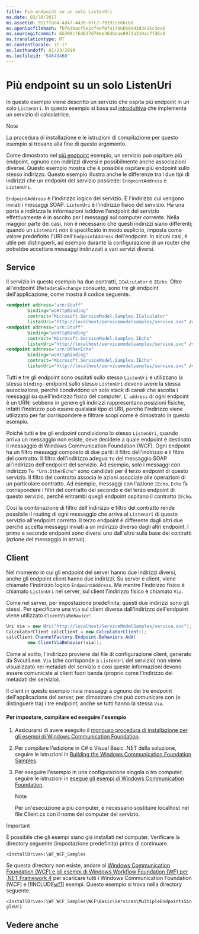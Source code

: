 ```yaml
---
title: Più endpoint su un solo ListenUri
ms.date: 03/30/2017
ms.assetid: 911ffad4-4d47-4430-b7c2-79192ce6bcbd
ms.openlocfilehash: fbf636acf5e2cf4ef0f417b6b50a93d3e25c3ea6
ms.sourcegitcommit: 6b308cf6d627d78ee36dbbae8972a310ac7fd6c8
ms.translationtype: MT
ms.contentlocale: it-IT
ms.lasthandoff: 01/23/2019
ms.locfileid: "54643468"
---
```

# <a name="multiple-endpoints-at-a-single-listenuri"></a>Più endpoint su un solo ListenUri
In questo esempio viene descritto un servizio che ospita più endpoint in un solo `ListenUri`. In questo esempio si basa sul [introduttiva](../../../../docs/framework/wcf/samples/getting-started-sample.md) che implementa un servizio di calcolatrice.  
  
> [!NOTE]
>  La procedura di installazione e le istruzioni di compilazione per questo esempio si trovano alla fine di questo argomento.  
  
 Come dimostrato nel [più endpoint](../../../../docs/framework/wcf/samples/multiple-endpoints.md) esempio, un servizio può ospitare più endpoint, ognuno con indirizzi diversi e possibilmente anche associazioni diverse. Questo esempio mostra che è possibile ospitare più endpoint sullo stesso indirizzo. Questo esempio illustra anche le differenze tra i due tipi di indirizzi che un endpoint del servizio possiede: `EndpointAddress` e `ListenUri`.  
  
 `EndpointAddress` è l'indirizzo logico del servizio. È l'indirizzo cui vengono inviati i messaggi SOAP. `ListenUri` è l'indirizzo fisico del servizio. Ha una porta e indirizza le informazioni laddove l'endpoint del servizio effettivamente è in ascolto per i messaggi sul computer corrente. Nella maggior parte dei casi, non è necessario che questi indirizzi siano differenti; quando un `ListenUri` non è specificato in modo esplicito, imposta come valore predefinito l'URI dell'`EndpointAddress` dell'endpoint. In alcuni casi, è utile per distinguerli, ad esempio durante la configurazione di un router che potrebbe accettare messaggi indirizzati a vari servizi diversi.  
  
## <a name="service"></a>Service  
 Il servizio in questo esempio ha due contratti, `ICalculator` e `IEcho`. Oltre all'endpoint `IMetadataExchange` consueto, sono tre gli endpoint dell'applicazione, come mostra il codice seguente.  
  
```xml  
<endpoint address="urn:Stuff"  
        binding="wsHttpBinding"  
        contract="Microsoft.ServiceModel.Samples.ICalculator"   
        listenUri="http://localhost/servicemodelsamples/service.svc" />  
<endpoint address="urn:Stuff"  
        binding="wsHttpBinding"  
        contract="Microsoft.ServiceModel.Samples.IEcho"   
        listenUri="http://localhost/servicemodelsamples/service.svc" />  
<endpoint address="urn:OtherEcho"  
        binding="wsHttpBinding"  
        contract="Microsoft.ServiceModel.Samples.IEcho"   
        listenUri="http://localhost/servicemodelsamples/service.svc" />  
```  
  
 Tutti e tre gli endpoint sono ospitati sullo stesso `ListenUri` e utilizzano la stessa `binding`- endpoint sullo stesso `ListenUri` devono avere la stessa associazione, perché condividono un solo stack di canali che ascolta i messaggi su quell'indirizzo fisico del computer. L' `address` di ogni endpoint è un URN; sebbene in genere gli indirizzi rappresentano posizioni fisiche, infatti l'indirizzo può essere qualsiasi tipo di URI, perché l'indirizzo viene utilizzato per far corrispondere e filtrare scopi come è dimostrato in questo esempio.  
  
 Poiché tutti e tre gli endpoint condividono lo stesso `ListenUri`, quando arriva un messaggio non esiste, deve decidere a quale endpoint è destinato il messaggio di Windows Communication Foundation (WCF). Ogni endpoint ha un filtro messaggi composto di due parti: il filtro dell'indirizzo e il filtro del contratto. Il filtro dell'indirizzo adegua `To` del messaggio SOAP all'indirizzo dell'endpoint del servizio. Ad esempio, solo i messaggi con indirizzo `To "Urn:OtherEcho"` sono candidati per il terzo endpoint di questo servizio. Il filtro del contratto associa le azioni associate alle operazioni di un particolare contratto. Ad esempio, messaggi con l'azione `IEcho`. `Echo` fa corrispondere i filtri del contratto del secondo e del terzo endpoint di questo servizio, perché entrambi quegli endpoint ospitano il contratto `IEcho`.  
  
 Così la combinazione di filtro dell'indirizzo e filtro del contratto rende possibile il routing di ogni messaggio che arriva al `ListenUri` di questo servizio all'endpoint corretto. Il terzo endpoint è differente dagli altri due perché accetta messaggi inviati a un indirizzo diverso dagli altri endpoint. I primo e secondo endpoint sono diversi uno dall'altro sulla base dei contratti (azione del messaggio in arrivo).  
  
## <a name="client"></a>Client  
 Nel momento in cui gli endpoint del server hanno due indirizzi diversi, anche gli endpoint client hanno due indirizzi. Su server e client, viene chiamato l'indirizzo logico `EndpointAddress`. Ma mentre l'indirizzo fisico è chiamato `ListenUri` nel server, sul client l'indirizzo fisico è chiamato `Via`.  
  
 Come nel server, per impostazione predefinita, questi due indirizzi sono gli stessi. Per specificare una `Via` sul client diversa dall'indirizzo dell'endpoint viene utilizzato `ClientViaBehavior`:  
  
```csharp  
Uri via = new Uri("http://localhost/ServiceModelSamples/service.svc");  
CalculatorClient calcClient = new CalculatorClient();  
calcClient.ChannelFactory.Endpoint.Behaviors.Add(  
        new ClientViaBehavior(via));  
```  
  
 Come al solito, l'indirizzo proviene dal file di configurazione client, generato da Svcutil.exe. `Via` (che corrisponde a `ListenUri` del servizio) non viene visualizzato nei metadati del servizio e così queste informazioni devono essere comunicate al client fuori banda (proprio come l'indirizzo dei metadati del servizio).  
  
 Il client in questo esempio invia messaggi a ognuno dei tre endpoint dell'applicazione del server, per dimostrare che può comunicare con (e distinguere tra) i tre endpoint, anche se tutti hanno la stessa `Via`.  
  
#### <a name="to-set-up-build-and-run-the-sample"></a>Per impostare, compilare ed eseguire l'esempio  
  
1.  Assicurarsi di avere eseguito il [monouso procedura di installazione per gli esempi di Windows Communication Foundation](../../../../docs/framework/wcf/samples/one-time-setup-procedure-for-the-wcf-samples.md).  
  
2.  Per compilare l'edizione in C# o Visual Basic .NET della soluzione, seguire le istruzioni in [Building the Windows Communication Foundation Samples](../../../../docs/framework/wcf/samples/building-the-samples.md).  
  
3.  Per eseguire l'esempio in una configurazione singola o tra computer, seguire le istruzioni in [esegue gli esempi di Windows Communication Foundation](../../../../docs/framework/wcf/samples/running-the-samples.md).  
  
    > [!NOTE]
    >  Per un'esecuzione a più computer, è necessario sostituire localhost nel file Client.cs con il nome del computer del servizio.  
  
> [!IMPORTANT]
>  È possibile che gli esempi siano già installati nel computer. Verificare la directory seguente (impostazione predefinita) prima di continuare.  
>   
>  `<InstallDrive>:\WF_WCF_Samples`  
>   
>  Se questa directory non esiste, andare al [Windows Communication Foundation (WCF) e gli esempi di Windows Workflow Foundation (WF) per .NET Framework 4](https://go.microsoft.com/fwlink/?LinkId=150780) per scaricare tutti i Windows Communication Foundation (WCF) e [!INCLUDE[wf1](../../../../includes/wf1-md.md)] esempi. Questo esempio si trova nella directory seguente.  
>   
>  `<InstallDrive>:\WF_WCF_Samples\WCF\Basic\Services\MultipleEndpointsSingleUri`  
  
## <a name="see-also"></a>Vedere anche

